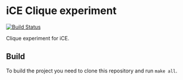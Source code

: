# iCE Clique experiment

[![Build Status](https://travis-ci.org/glestaris/ice-clique.svg?branch=master)](https://travis-ci.org/glestaris/ice-clique)

Clique experiment for iCE.

## Build

To build the project you need to clone this repository and run `make all`.
